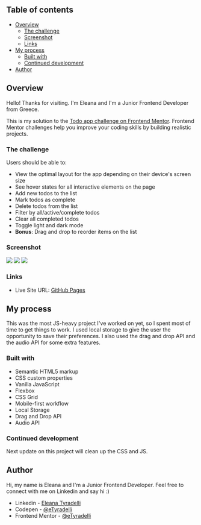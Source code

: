 ## Table of contents

- [Overview](#overview)
  - [The challenge](#the-challenge)
  - [Screenshot](#screenshot)
  - [Links](#links)
- [My process](#my-process)
  - [Built with](#built-with)
  - [Continued development](#continued-development)
- [Author](#author)

## Overview

Hello! Thanks for visiting. I'm Eleana and I'm a Junior Frontend Developer from Greece.

This is my solution to the [Todo app challenge on Frontend Mentor](https://www.frontendmentor.io/challenges/todo-app-Su1_KokOW). Frontend Mentor challenges help you improve your coding skills by building realistic projects.


### The challenge

Users should be able to:

- View the optimal layout for the app depending on their device's screen size
- See hover states for all interactive elements on the page
- Add new todos to the list
- Mark todos as complete
- Delete todos from the list
- Filter by all/active/complete todos
- Clear all completed todos
- Toggle light and dark mode
- **Bonus**: Drag and drop to reorder items on the list


### Screenshot

![](finished-project-live-photos/todo-app-desktop-dark-mode.png)
![](finished-project-live-photos/todo-app-desktop-light-mode.png)
![](finished-project-live-photos/todo-app-mobile-dark-mode.png)


### Links

- Live Site URL: [GitHub Pages](https://etyradelli.github.io/todo-app-frontend-mentor/)


## My process

This was the most JS-heavy project I've worked on yet, so I spent most of time to get things to work. I used local storage to give the user the opportunity to save their preferences. I also used the drag and drop API and the audio API for some extra features.


### Built with

- Semantic HTML5 markup
- CSS custom properties
- Vanilla JavaScript
- Flexbox
- CSS Grid
- Mobile-first workflow
- Local Storage
- Drag and Drop API
- Audio API


### Continued development

Next update on this project will clean up the CSS and JS.


## Author

Hi, my name is Eleana and I'm a Junior Frontend Developer. 
Feel free to connect with me on Linkedin and say hi :)

- Linkedin - [Eleana Tyradelli](https://www.linkedin.com/in/eleanatyradelli/)
- Codepen - [@eTyradelli](https://codepen.io/eTyradelli)
- Frontend Mentor - [@eTyradelli](https://www.frontendmentor.io/profile/eTyradelli)
